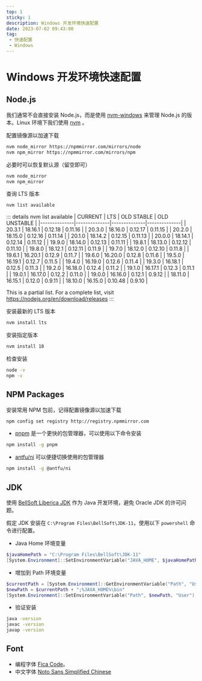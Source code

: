 ```yaml
---
top: 1
sticky: 1
description: Windows 开发环境快速配置
date: 2023-07-02 09:43:00
tag:
 - 快速配置
 - Windows
---
```


# Windows 开发环境快速配置

## Node.js

我们通常不会直接安装 Node.js，而是使用 [nvm-windows](https://github.com/coreybutler/nvm-windows) 来管理 Node.js 的版本。Linux 环境下我们使用 [nvm](https://github.com/nvm-sh/nvm) 。

配置镜像源以加速下载

```bash
nvm node_mirror https://npmmirror.com/mirrors/node
nvm npm_mirror https://npmmirror.com/mirrors/npm
```
必要时可以恢复默认源（留空即可）

```bash
nvm node_mirror
nvm npm_mirror
```
查询 LTS 版本

```bash
nvm list available
```
::: details nvm list available
|   CURRENT    |     LTS      |  OLD STABLE  | OLD UNSTABLE |
|--------------|--------------|--------------|--------------|
|    20.3.1    |   18.16.1    |   0.12.18    |   0.11.16    |
|    20.3.0    |   18.16.0    |   0.12.17    |   0.11.15    |
|    20.2.0    |   18.15.0    |   0.12.16    |   0.11.14    |
|    20.1.0    |   18.14.2    |   0.12.15    |   0.11.13    |
|    20.0.0    |   18.14.1    |   0.12.14    |   0.11.12    |
|    19.9.0    |   18.14.0    |   0.12.13    |   0.11.11    |
|    19.8.1    |   18.13.0    |   0.12.12    |   0.11.10    |
|    19.8.0    |   18.12.1    |   0.12.11    |    0.11.9    |
|    19.7.0    |   18.12.0    |   0.12.10    |    0.11.8    |
|    19.6.1    |   16.20.1    |    0.12.9    |    0.11.7    |
|    19.6.0    |   16.20.0    |    0.12.8    |    0.11.6    |
|    19.5.0    |   16.19.1    |    0.12.7    |    0.11.5    |
|    19.4.0    |   16.19.0    |    0.12.6    |    0.11.4    |
|    19.3.0    |   16.18.1    |    0.12.5    |    0.11.3    |
|    19.2.0    |   16.18.0    |    0.12.4    |    0.11.2    |
|    19.1.0    |   16.17.1    |    0.12.3    |    0.11.1    |
|    19.0.1    |   16.17.0    |    0.12.2    |    0.11.0    |
|    19.0.0    |   16.16.0    |    0.12.1    |    0.9.12    |
|   18.11.0    |   16.15.1    |    0.12.0    |    0.9.11    |
|   18.10.0    |   16.15.0    |   0.10.48    |    0.9.10    |

This is a partial list. For a complete list, visit https://nodejs.org/en/download/releases
:::

安装最新的 LTS 版本

```bash
nvm install lts
```

安装指定版本

```bash
nvm install 18
```

检查安装
  
```bash
node -v
npm -v
```

## NPM Packages

安装常用 NPM 包前，记得配置镜像源以加速下载

```bash
npm config set registry http://registry.npmmirror.com

```
- [pnpm](https://pnpm.io) 是一个更快的包管理器，可以使用以下命令安装

```bash
npm install -g pnpm
```

- [antfu/ni](https://github.com/antfu/ni) 可以便捷切换使用的包管理器

```bash
npm install -g @antfu/ni
```

## JDK

使用 [BellSoft Liberica JDK](https://bell-sw.com/pages/downloads) 作为 Java 开发环境，避免 Oracle JDK 的许可问题。

假定 JDK 安装在 `C:\Program Files\BellSoft\JDK-11`，使用以下 `powershell` 命令进行配置。

- Java Home 环境变量

```powershell
$javaHomePath = "C:\Program Files\BellSoft\JDK-11"
[System.Environment]::SetEnvironmentVariable("JAVA_HOME", $javaHomePath, "User")
```
- 增加到 Path 环境变量

```powershell
$currentPath = [System.Environment]::GetEnvironmentVariable("Path", "User")
$newPath = $currentPath + ";%JAVA_HOME%\bin"
[System.Environment]::SetEnvironmentVariable("Path", $newPath, "User")
```

- 验证安装
```bash
java -version
javac -version
javap -version
```

## Font

- 编程字体 [Fica Code](https://github.com/tonsky/FiraCode/releases/latest)。
- 中文字体 [Noto Sans Simplified Chinese](https://fonts.google.com/noto/specimen/Noto+Sans+SC)
